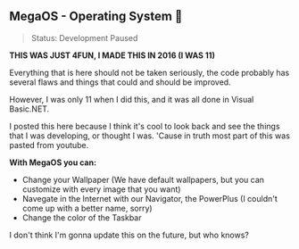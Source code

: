 ## MegaOS - Operating System 🔧

>Status: Development Paused

**THIS WAS JUST 4FUN, I MADE THIS IN 2016 (I WAS 11)**

Everything that is here should not be taken seriously, the code probably has several flaws and things that could and should be improved.

However, I was only 11 when I did this, and it was all done in Visual Basic.NET.

I posted this here because I think it's cool to look back and see the things that I was developing, or thought I was. 'Cause in truth most part of this was pasted from youtube.



**With MegaOS you can:**

- Change your Wallpaper (We have default wallpapers, but you can customize with every image that you want)
- Navegate in the Internet with our Navigator, the PowerPlus (I couldn't come up with a better name, sorry)
- Change the color of the Taskbar


I don't think I'm gonna update this on the future, but who knows? 


